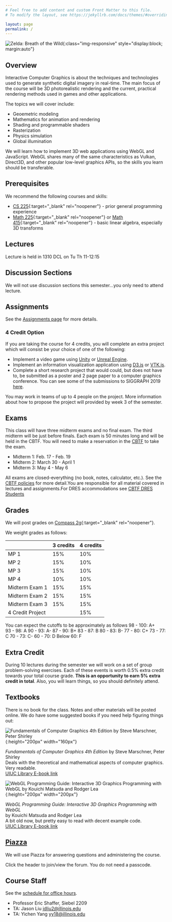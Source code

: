 ```yaml
---
# Feel free to add content and custom Front Matter to this file.
# To modify the layout, see https://jekyllrb.com/docs/themes/#overriding-theme-defaults

layout: page
permalink: /
---
```


![Zelda: Breath of the Wild](/img/Main-Day.jpg){:class="img-responsive" style="display:block; margin:auto"}

## Overview ##

Interactive Computer Graphics is about the techniques and technologies used to generate synthetic digital imagery in real-time. The main focus of the course will be 3D photorealistic rendering and the current, practical rendering methods used in games and other applications.

The topics we will cover include:
+ Geoemetric modeling
+ Mathematics for animation and rendering
+ Shading and programmable shaders
+ Rasterization
+ Physics simulation
+ Global illumination

We will learn how to implement 3D web applications using WebGL and JavaScript. WebGL shares many of the same characteristics as Vulkan, Direct3D, and other popular low-level graphics APIs, so the skills you learn should be transferable.

## Prerequisites ##
We recommend the following courses and skills:

- [CS 225](https://courses.engr.illinois.edu/cs225/){:target="_blank" rel="noopener"} - prior general programming experience
- [Math 225](https://math.illinois.edu/resources/department-resources/syllabus-math-225){:target="_blank" rel="noopener"} or [Math 415](https://math.illinois.edu/resources/department-resources/syllabus-math-415){:target="_blank" rel="noopener"} - basic linear algebra, especially 3D transforms

## Lectures ##
Lecture is held in 1310 DCL on Tu Th 11-12:15

## Discussion Sections ##
We will not use discussion sections this semester...you only need to attend lecture.

## Assignments ##
See the [Assignments page](/assignments) for more details.

### 4 Credit Option ###
If you are taking the course for 4 credits, you will complete an extra project which will consist be your choice of one of the following:
+ Implement a video game using [Unity](https://unity.com/) or [Unreal Engine](https://www.unrealengine.com/en-US/). 
+ Implement an information visualization application using [D3.js](https://d3js.org/) or [VTK.js](https://blog.kitware.com/vtk-js-9-0-0-release-notes/).
+ Complete a short research project that would could, but does not have to, be submitted as a poster and 2 page paper to a computer graphics conference. You can see some of the submissions to SIGGRAPH 2019 [here](https://s2019.siggraph.org/conference/programs-events/posters/). 

You may work in teams of up to 4 people on the project. More information about how to propose the project will provided by week 3 of the semester.

## Exams ##
This class will have three midterm exams and no final exam. The third midterm will be just before finals. Each exam is 50 minutes long and will be held in the CBTF. You will need to make a reservation in the [CBTF](https://cbtf.engr.illinois.edu) to take the exam.

- Midterm 1: Feb. 17 - Feb. 19
- Midterm 2: March 30 - April 1
- Midterm 3: May 4 - May 6

All exams are closed-everything (no book, notes, calculator, etc.). See the [CBTF policies](https://cbtf.engr.illinois.edu/for-students/policies.html) for more detail.You are responsible for all material covered in lectures and assignments.For DRES accommodations see [CBTF DRES Students](https://cbtf.engr.illinois.edu/for-students/dres-students.html)

## Grades ##
We will post grades on [Compass 2g](https://compass.illinois.edu){:target="_blank" rel="noopener"}.

We weight grades as follows:

| | 3 credits | 4 credits |  
| ----- | ------ | ----- |  
| MP 1 | 15% | 10% | 
| MP 2 | 15% | 10% | 
| MP 3 | 15% | 10% | 
| MP 4 | 10% | 10% | 
| Midterm Exam 1 | 15% | 15% |  
| Midterm Exam 2 | 15% | 15% |
| Midterm Exam 3 | 15% | 15% | 
| 4 Credit Project | | 15% |  

You can expect the cutoffs to be approximately as follows
98 - 100: A+  
93 - 98: A
90 - 93: A-
87 - 90: B+
83 - 87: B
80 - 83: B-
77 - 80: C+
73 - 77: C
70 - 73: C-
60 - 70: D
Below 60: F

## Extra Credit ##
During 10 lectures during the semester we will work on a set of group problem-solving exercises. Each of these events is worth 0.5% extra credit towards your total course grade. **This is an opportunity to earn 5% extra credit in total**. Also, you will learn things, so you should definitely attend.

## Textbooks ##

There is no book for the class. Notes and other materials will be posted online.
We do have some suggested books if you need help figuring things out:

![Fundamentals of Computer Graphics 4th Edition by Steve Marschner, Peter Shirley](/img/shirley.jpg){:height="200px" width="160px"}

_Fundamentals of Computer Graphics 4th Edition_ by Steve Marschner, Peter Shirley  
Deals with the theoretical and mathematical aspects of computer graphics. Very readable.  
[UIUC Library E-book link](https://vufind.carli.illinois.edu/vf-uiu/Record/uiu_8503840)

![WebGL Programming Guide: Interactive 3D Graphics Programming with WebGL by Kouichi Matsuda and Rodger Lea](/img/wengl1.jpg){:height="200px" width="200px"}

_WebGL Programming Guide: Interactive 3D Graphics Programming with WebGL_  
by Kouichi Matsuda and Rodger Lea  
A bit old now, but pretty easy to read with decent example code.   
[UIUC Library E-book link](https://vufind.carli.illinois.edu/vf-uiu/Record/uiu_8494400)  


## [Piazza](piazza.com/illinois/spring2020/cs418/home) ##
We will use Piazza for answering questions and administering the course.

Click the header to join/view the forum. You do not need a passcode.

## Course Staff ##
See the [schedule for office hours](/officehours).

* Professor Eric Shaffer, Siebel 2209
* TA: Jason Liu	jdliu2@illinois.edu
* TA: Yichen Yang yy18@illinois.edu

